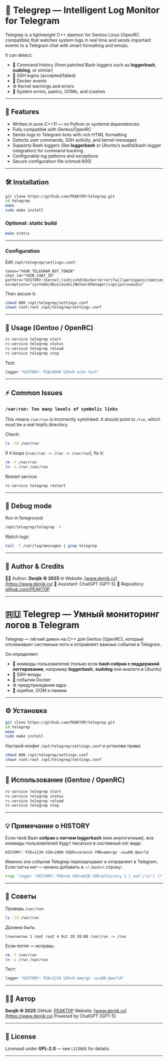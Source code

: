 # 🧠 Telegrep — Intelligent Log Monitor for Telegram

Telegrep is a lightweight C++ daemon for Gentoo Linux (OpenRC compatible) that watches system logs in real time and sends important events to a Telegram chat with smart formatting and emojis.

It can detect:

* 🧠 Command history (from patched Bash loggers such as **loggerbash**, **sudolog**, or similar)
* 🔐 SSH logins (accepted/failed)
* 🐳 Docker events
* ⚙️ Kernel warnings and errors
* 🚨 System errors, panics, OOMs, and crashes

---

## 🧩 Features

* Written in pure C++11 — no Python or systemd dependencies
* Fully compatible with Gentoo/OpenRC
* Sends logs to Telegram bots with rich HTML formatting
* Detects user commands, SSH activity, and kernel messages
* Supports Bash loggers (like **loggerbash** or Ubuntu’s auditd/bash-logger integration) for command tracking
* Configurable log patterns and exceptions
* Secure configuration file (chmod 600)

---

## 🛠️ Installation

```bash
git clone https://github.com/PEAKT0P/telegrep.git
cd telegrep
make
sudo make install
```

### Optional: static build

```bash
make static
```

---

### Configuration

Edit `/opt/telegrep/settings.conf`:

```
token="YOUR_TELEGRAM_BOT_TOKEN"
chat_id="YOUR_CHAT_ID"
pattern="HISTORY:|kernel:|ssh|sshd|docker|error|fail|warn|panic|oom|segfault"
exceptions="systemd|dbus|avahi|NetworkManager|cups|pulseaudio"
```

Then secure it:

```bash
chmod 600 /opt/telegrep/settings.conf
chown root:root /opt/telegrep/settings.conf
```

---

## 🚀 Usage (Gentoo / OpenRC)

```bash
rc-service telegrep start
rc-service telegrep status
rc-service telegrep reload
rc-service telegrep stop
```

Test:

```bash
logger "HISTORY: PID=9999 UID=0 echo test"
```

---

## ⚡ Common Issues

### `/var/run: Too many levels of symbolic links`

This means `/var/run` is incorrectly symlinked.
It should point to `/run`, which must be a real tmpfs directory.

Check:

```bash
ls -ld /var/run
```

If it loops (`/var/run -> /run -> /var/run`), fix it:

```bash
rm -f /var/run
ln -s /run /var/run
```

Restart service:

```bash
rc-service telegrep restart
```

---

## 🧰 Debug mode

Run in foreground:

```bash
/opt/telegrep/telegrep -f
```

Watch logs:

```bash
tail -f /var/log/messages | grep telegrep
```

---

## 🧠 Author & Credits

👨‍💻 Author: **Denjik © 2025**
🌐 Website: [www.denjik.ru](https://www.denjik.ru)
🤖 Assistant: ChatGPT (GPT-5)
💾 Repository: [github.com/PEAKT0P](https://github.com/PEAKT0P)

---

# 🇷🇺 Telegrep — Умный мониторинг логов в Telegram

Telegrep — лёгкий демон на C++ для Gentoo (OpenRC), который отслеживает системные логи и отправляет важные события в Telegram.

Он определяет:

* 🧠 команды пользователей (только если **bash собран с поддержкой логгирования**, например **loggerbash**, **sudolog** или аналоги в Ubuntu)
* 🔐 SSH-входы
* 🐳 события Docker
* ⚙️ предупреждения ядра
* 🚨 ошибки, OOM и паники

---

## ⚙️ Установка

```bash
git clone https://github.com/PEAKT0P/telegrep.git
cd telegrep
make
sudo make install
```

Настрой конфиг `/opt/telegrep/settings.conf` и установи права:

```bash
chmod 600 /opt/telegrep/settings.conf
chown root:root /opt/telegrep/settings.conf
```

---

## 🚀 Использование (Gentoo / OpenRC)

```bash
rc-service telegrep start
rc-service telegrep status
rc-service telegrep reload
rc-service telegrep stop
```

---

## 💡 Примечание о HISTORY

Если твой Bash **собран с патчем loggerbash** (или аналогичным), все команды пользователей будут писаться в системный лог вида:

```
HISTORY: PID=1234 UID=1000 USER=varenik CMD=emerge -avuDN @world
```

Именно эти события Telegrep перехватывает и отправляет в Telegram.
Если патча нет — можно добавить в `~/.bashrc` строку:

```bash
trap 'logger "HISTORY: PID=$$ UID=$UID CMD=$(history 1 | sed \"s/^[ ]*[0-9]\+[ ]*//\")"' DEBUG
```

---

## 🧩 Советы

Проверь `/var/run`:

```bash
ls -ld /var/run
```

Должно быть:

```
lrwxrwxrwx 1 root root 4 Oct 29 20:00 /var/run -> /run
```

Если петля — исправь:

```bash
rm -f /var/run
ln -s /run /var/run
```

Тест:

```bash
logger "HISTORY: PID=1234 UID=0 emerge -avuDN @world"
```

---

## 🧑‍💻 Автор

**Denjik © 2025**
GitHub: [PEAKT0P](https://github.com/PEAKT0P)
Website: [www.denjik.ru](https://www.denjik.ru)
Powered by ChatGPT (GPT-5)

---

## 📜 License

Licensed under **GPL-2.0** — see `LICENSE` for details.

---
